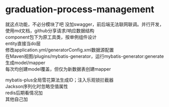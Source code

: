 # graduation-process-management

就这点功能，不必分模块了吧
没加swagger，前后端无法联网联调。并行开发，使用md文档，github分享请求/响应数据结构  
component包下为原工具类，按单例组件设计  
entity直接当do层  
修改application.yml/generatorConfig.xml数据源配置  
在Maven视图/plugins/mybatis-generator，运行mybatis-generator:generate生成model/mapper  
每次均创建model覆盖，但仅为新数据表创建mapper  

mybatis-plus全局雪花算法生成ID；注入乐观锁拦截器  
Jackson序列化时忽略空值属性  
redis后期看情况加  
其他自己加  



